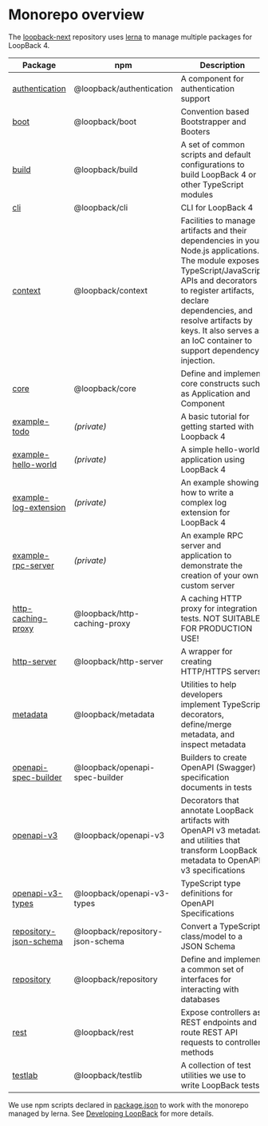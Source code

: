 # Monorepo overview

The [loopback-next](https://github.com/strongloop/loopback-next) repository uses
[lerna](https://lernajs.io/) to manage multiple packages for LoopBack 4.

<!-- PLEASE KEEP THE TABLE ROWS SORTED ALPHABETICALLY BY PACKAGE NAME-->

| Package                                                   | npm                              | Description                                                                                                                                                                                                                                                                                      |
| --------------------------------------------------------- | -------------------------------- | ------------------------------------------------------------------------------------------------------------------------------------------------------------------------------------------------------------------------------------------------------------------------------------------------ |
| [authentication](packages/authentication)                 | @loopback/authentication         | A component for authentication support                                                                                                                                                                                                                                                           |
| [boot](packages/boot)                                     | @loopback/boot                   | Convention based Bootstrapper and Booters                                                                                                                                                                                                                                                        |
| [build](packages/build)                                   | @loopback/build                  | A set of common scripts and default configurations to build LoopBack 4 or other TypeScript modules                                                                                                                                                                                               |
| [cli](packages/cli)                                       | @loopback/cli                    | CLI for LoopBack 4                                                                                                                                                                                                                                                                               |
| [context](packages/context)                               | @loopback/context                | Facilities to manage artifacts and their dependencies in your Node.js applications. The module exposes TypeScript/JavaScript APIs and decorators to register artifacts, declare dependencies, and resolve artifacts by keys. It also serves as an IoC container to support dependency injection. |
| [core](packages/core)                                     | @loopback/core                   | Define and implement core constructs such as Application and Component                                                                                                                                                                                                                           |
| [example-todo](examples/todo)                             | _(private)_                      | A basic tutorial for getting started with Loopback 4                                                                                                                                                                                                                                             |
| [example-hello-world](examples/hello-world)               | _(private)_                      | A simple hello-world application using LoopBack 4                                                                                                                                                                                                                                                |
| [example-log-extension](examples/log-extension)           | _(private)_                      | An example showing how to write a complex log extension for LoopBack 4                                                                                                                                                                                                                           |
| [example-rpc-server](examples/rpc-server)                 | _(private)_                      | An example RPC server and application to demonstrate the creation of your own custom server                                                                                                                                                                                                      |
| [http-caching-proxy](packages/http-caching-proxy)         | @loopback/http-caching-proxy     | A caching HTTP proxy for integration tests. NOT SUITABLE FOR PRODUCTION USE!                                                                                                                                                                                                                     |
| [http-server](packages/http-server)                       | @loopback/http-server            | A wrapper for creating HTTP/HTTPS servers                                                                                                                                                                                                                                                        |
| [metadata](packages/metadata)                             | @loopback/metadata               | Utilities to help developers implement TypeScript decorators, define/merge metadata, and inspect metadata                                                                                                                                                                                        |
| [openapi-spec-builder](packages/openapi-spec-builder)     | @loopback/openapi-spec-builder   | Builders to create OpenAPI (Swagger) specification documents in tests                                                                                                                                                                                                                            |
| [openapi-v3](packages/openapi-v3)                         | @loopback/openapi-v3             | Decorators that annotate LoopBack artifacts with OpenAPI v3 metadata and utilities that transform LoopBack metadata to OpenAPI v3 specifications                                                                                                                                                 |
| [openapi-v3-types](packages/openapi-v3-types)             | @loopback/openapi-v3-types       | TypeScript type definitions for OpenAPI Specifications                                                                                                                                                                                                                                           |
| [repository-json-schema](packages/repository-json-schema) | @loopback/repository-json-schema | Convert a TypeScript class/model to a JSON Schema                                                                                                                                                                                                                                                |
| [repository](packages/repository)                         | @loopback/repository             | Define and implement a common set of interfaces for interacting with databases                                                                                                                                                                                                                   |
| [rest](packages/rest)                                     | @loopback/rest                   | Expose controllers as REST endpoints and route REST API requests to controller methods                                                                                                                                                                                                           |
| [testlab](packages/testlab)                               | @loopback/testlib                | A collection of test utilities we use to write LoopBack tests                                                                                                                                                                                                                                    |

We use npm scripts declared in [package.json](package.json) to work with the
monorepo managed by lerna. See [Developing LoopBack](./DEVELOPING.md) for more
details.
